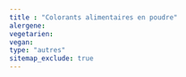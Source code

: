 ```yaml
---
title : "Colorants alimentaires en poudre"
alergene: 
vegetarien:
vegan: 
type: "autres"
sitemap_exclude: true
--- 
```

